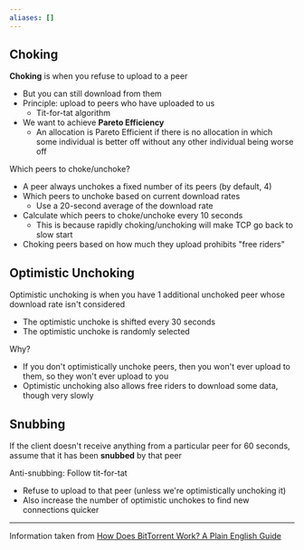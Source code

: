```yaml
---
aliases: []
---
```

## Choking

**Choking** is when you refuse to upload to a peer
- But you can still download from them
- Principle: upload to peers who have uploaded to us
	- Tit-for-tat algorithm
- We want to achieve **Pareto Efficiency**
	- An allocation is Pareto Efficient if there is no allocation in which some individual is better off without any other individual being worse off

Which peers to choke/unchoke?
- A peer always unchokes a fixed number of its peers (by default, 4)
- Which peers to unchoke based on current download rates
	- Use a 20-second average of the download rate
- Calculate which peers to choke/unchoke every 10 seconds
	- This is because rapidly choking/unchoking will make TCP go back to slow start
- Choking peers based on how much they upload prohibits "free riders"

## Optimistic Unchoking

Optimistic unchoking is when you have 1 additional unchoked peer whose download rate isn't considered
- The optimistic unchoke is shifted every 30 seconds
- The optimistic unchoke is randomly selected

Why?
- If you don't optimistically unchoke peers, then you won't ever upload to them, so they won't ever upload to you
- Optimistic unchoking also allows free riders to download some data, though very slowly

## Snubbing

If the client doesn't receive anything from a particular peer for 60 seconds, assume that it has been **snubbed** by that peer

Anti-snubbing: Follow tit-for-tat
- Refuse to upload to that peer (unless we're optimistically unchoking it)
- Also increase the number of optimistic unchokes to find new connections quicker

---

Information taken from [How Does BitTorrent Work? A Plain English Guide](https://skerritt.blog/bit-torrent/)
